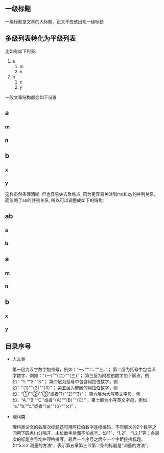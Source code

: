 ## 一级标题

一级标题是文章的大标题，正文不应该出现一级标题



## 多级列表转化为平级列表
比如有如下列表:
1. a
    1. m
    2. n
2. b
    1. x
    2. y

一般文章结构都会如下设置
## a
### m
### n
## b
### x
### y

这样虽然条理清晰, 但也容易失去聚焦点, 因为更容易关注到mn和xy的并列关系, 而忽略了ab的并列关系, 所以可以调整成如下的结构:

## ab
### a
### b


## a
### m
### n

## b
### x
### y





## 目录序号
- 人文类

    第一层为汉字数字加顿号，例如：“一、”“二、”“三、”；
    第二层为括号中包含汉字数字，例如：“（一）”“（二）”“（三）”；
    第三层为阿拉伯数字加下脚点，例如：“1. ”“2.”“3.”；
    第四层为括号中包含阿拉伯数字，例如：“（1）”“（2）”“（3）”；
    第五层为带圈的阿拉伯数字，例如：“①”“②”“③”或者“1）”“2）”“3）”；
    第六层为大写英文字母，例如：“A.”“B.”“C.”或者“（A）”“（B）”“（C）”；
    第七层为小写英文字母，例如： “a.”“b.”“c.”或者“（a)”“（b）”“（c)”；


- 理科类

    理科类论文的各层次标题还可用阿拉伯数字连续编码，不同层次的2个数字之间用下圆点(.)分隔开，末位数字后面不加点号。如“1”，“1.2”，“1.2.1”等；各层次的标题序号均左顶格排写，最后一个序号之后空一个字距接排标题。如“5.3.2 测量的方法”，表示第五章第三节第二条的标题是“测量的方法”。







